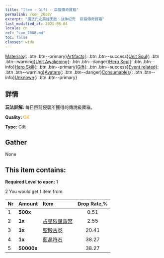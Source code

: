```yaml
---
title: "Item - Gift - 巨龍傳奇寶箱"
permalink: /con_2008/
excerpt: "魔法门之英雄无敌：战争纪元  巨龍傳奇寶箱"
last_modified_at: 2021-08-04
locale: cn
ref: "con_2008.md"
toc: false
classes: wide
---
```

 [Materials](/ItemsCN/){: .btn .btn--primary}[Artifacts](/ItemsCN/Artifacts/){: .btn .btn--success}[Unit Soul](/ItemsCN/UnitSoul/){: .btn .btn--warning}[Unit Awakening](/ItemsCN/UnitAwakening/){: .btn .btn--danger}[Hero Soul](/ItemsCN/HeroSoul/){: .btn .btn--info}[Hero Skill](/ItemsCN/HeroSkill/){: .btn .btn--primary}[Gift](/ItemsCN/Gift/){: .btn .btn--success}[Event related](/ItemsCN/Events/){: .btn .btn--warning}[Avatars](/ItemsCN/Avatars/){: .btn .btn--danger}[Consumables](/ItemsCN/Consumables/){: .btn .btn--info}[Unknown](/ItemsCN/Unknown/){: .btn .btn--primary}

## 詳情
 **玩法詳解:** 每日巨龍侵襲所獲得的傳說級寶箱。

 **Quality:** <span style="color: #FF8C00">OK</span>

 **Type:** Gift

## Gather

  None

## This item contains:

 **Required Level to open:** 1

 2 You would get **1** item  from:

  | Nr | Amount |     Item    | Drop Rate,% |
  |:---|:-------|:------------|:---------:|
  | 1 |  **500x** | <i class="fas fa-gem"/> | 0.51 | 
  | 2 |  **1x** | [占星限量銀幣](/cn/Items/con_969/) | 2.55 | 
  | 3 |  **1x** | [聖殿古卷](/cn/Items/con_697/) | 20.41 | 
  | 4 |  **1x** | [藍晶符石](/cn/Items/con_716/) | 38.27 | 
  | 5 |  **50000x** | <i class="fas fa-coins"/> | 38.27 | 
